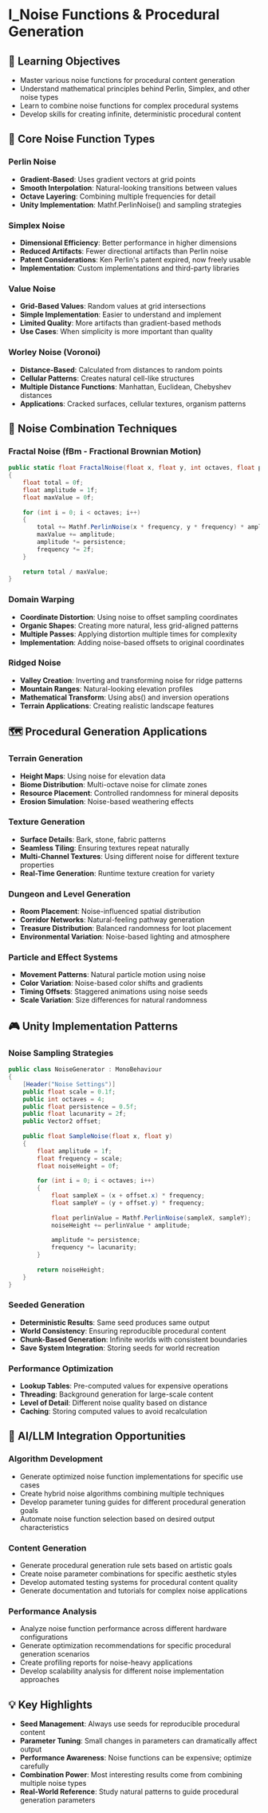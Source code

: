 # l_Noise Functions & Procedural Generation

## 🎯 Learning Objectives
- Master various noise functions for procedural content generation
- Understand mathematical principles behind Perlin, Simplex, and other noise types
- Learn to combine noise functions for complex procedural systems
- Develop skills for creating infinite, deterministic procedural content

## 🔧 Core Noise Function Types

### Perlin Noise
- **Gradient-Based**: Uses gradient vectors at grid points
- **Smooth Interpolation**: Natural-looking transitions between values
- **Octave Layering**: Combining multiple frequencies for detail
- **Unity Implementation**: Mathf.PerlinNoise() and sampling strategies

### Simplex Noise
- **Dimensional Efficiency**: Better performance in higher dimensions
- **Reduced Artifacts**: Fewer directional artifacts than Perlin noise
- **Patent Considerations**: Ken Perlin's patent expired, now freely usable
- **Implementation**: Custom implementations and third-party libraries

### Value Noise
- **Grid-Based Values**: Random values at grid intersections
- **Simple Implementation**: Easier to understand and implement
- **Limited Quality**: More artifacts than gradient-based methods
- **Use Cases**: When simplicity is more important than quality

### Worley Noise (Voronoi)
- **Distance-Based**: Calculated from distances to random points
- **Cellular Patterns**: Creates natural cell-like structures
- **Multiple Distance Functions**: Manhattan, Euclidean, Chebyshev distances
- **Applications**: Cracked surfaces, cellular textures, organism patterns

## 🌊 Noise Combination Techniques

### Fractal Noise (fBm - Fractional Brownian Motion)
```csharp
public static float FractalNoise(float x, float y, int octaves, float persistence, float frequency)
{
    float total = 0f;
    float amplitude = 1f;
    float maxValue = 0f;
    
    for (int i = 0; i < octaves; i++)
    {
        total += Mathf.PerlinNoise(x * frequency, y * frequency) * amplitude;
        maxValue += amplitude;
        amplitude *= persistence;
        frequency *= 2f;
    }
    
    return total / maxValue;
}
```

### Domain Warping
- **Coordinate Distortion**: Using noise to offset sampling coordinates
- **Organic Shapes**: Creating more natural, less grid-aligned patterns
- **Multiple Passes**: Applying distortion multiple times for complexity
- **Implementation**: Adding noise-based offsets to original coordinates

### Ridged Noise
- **Valley Creation**: Inverting and transforming noise for ridge patterns
- **Mountain Ranges**: Natural-looking elevation profiles
- **Mathematical Transform**: Using abs() and inversion operations
- **Terrain Applications**: Creating realistic landscape features

## 🗺️ Procedural Generation Applications

### Terrain Generation
- **Height Maps**: Using noise for elevation data
- **Biome Distribution**: Multi-octave noise for climate zones
- **Resource Placement**: Controlled randomness for mineral deposits
- **Erosion Simulation**: Noise-based weathering effects

### Texture Generation
- **Surface Details**: Bark, stone, fabric patterns
- **Seamless Tiling**: Ensuring textures repeat naturally
- **Multi-Channel Textures**: Using different noise for different texture properties
- **Real-Time Generation**: Runtime texture creation for variety

### Dungeon and Level Generation
- **Room Placement**: Noise-influenced spatial distribution
- **Corridor Networks**: Natural-feeling pathway generation
- **Treasure Distribution**: Balanced randomness for loot placement
- **Environmental Variation**: Noise-based lighting and atmosphere

### Particle and Effect Systems
- **Movement Patterns**: Natural particle motion using noise
- **Color Variation**: Noise-based color shifts and gradients
- **Timing Offsets**: Staggered animations using noise seeds
- **Scale Variation**: Size differences for natural randomness

## 🎮 Unity Implementation Patterns

### Noise Sampling Strategies
```csharp
public class NoiseGenerator : MonoBehaviour
{
    [Header("Noise Settings")]
    public float scale = 0.1f;
    public int octaves = 4;
    public float persistence = 0.5f;
    public float lacunarity = 2f;
    public Vector2 offset;
    
    public float SampleNoise(float x, float y)
    {
        float amplitude = 1f;
        float frequency = scale;
        float noiseHeight = 0f;
        
        for (int i = 0; i < octaves; i++)
        {
            float sampleX = (x + offset.x) * frequency;
            float sampleY = (y + offset.y) * frequency;
            
            float perlinValue = Mathf.PerlinNoise(sampleX, sampleY);
            noiseHeight += perlinValue * amplitude;
            
            amplitude *= persistence;
            frequency *= lacunarity;
        }
        
        return noiseHeight;
    }
}
```

### Seeded Generation
- **Deterministic Results**: Same seed produces same output
- **World Consistency**: Ensuring reproducible procedural content
- **Chunk-Based Generation**: Infinite worlds with consistent boundaries
- **Save System Integration**: Storing seeds for world recreation

### Performance Optimization
- **Lookup Tables**: Pre-computed values for expensive operations
- **Threading**: Background generation for large-scale content
- **Level of Detail**: Different noise quality based on distance
- **Caching**: Storing computed values to avoid recalculation

## 🚀 AI/LLM Integration Opportunities

### Algorithm Development
- Generate optimized noise function implementations for specific use cases
- Create hybrid noise algorithms combining multiple techniques
- Develop parameter tuning guides for different procedural generation goals
- Automate noise function selection based on desired output characteristics

### Content Generation
- Generate procedural generation rule sets based on artistic goals
- Create noise parameter combinations for specific aesthetic styles
- Develop automated testing systems for procedural content quality
- Generate documentation and tutorials for complex noise applications

### Performance Analysis
- Analyze noise function performance across different hardware configurations
- Generate optimization recommendations for specific procedural generation scenarios
- Create profiling reports for noise-heavy applications
- Develop scalability analysis for different noise implementation approaches

## 💡 Key Highlights

- **Seed Management**: Always use seeds for reproducible procedural content
- **Parameter Tuning**: Small changes in parameters can dramatically affect output
- **Performance Awareness**: Noise functions can be expensive; optimize carefully
- **Combination Power**: Most interesting results come from combining multiple noise types
- **Real-World Reference**: Study natural patterns to guide procedural generation parameters